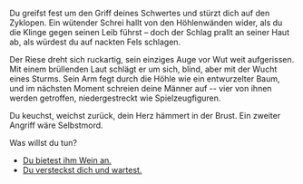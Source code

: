 <!-- Höhle -- Angriff -->

Du greifst fest um den Griff deines Schwertes und stürzt dich auf den Zyklopen. Ein wütender Schrei hallt von den Höhlenwänden wider, als du die Klinge gegen seinen Leib führst – doch der Schlag prallt an seiner Haut ab, als würdest du auf nackten Fels schlagen.

Der Riese dreht sich ruckartig, sein einziges Auge vor Wut weit aufgerissen. Mit einem brüllenden Laut schlägt er um sich, blind, aber mit der Wucht eines Sturms.
Sein Arm fegt durch die Höhle wie ein entwurzelter Baum, und im nächsten Moment schreien deine Männer auf -- vier von ihnen werden getroffen, niedergestreckt wie Spielzeugfiguren.

<script>
    crew_count -= 4
</script>

Du keuchst, weichst zurück, dein Herz hämmert in der Brust. Ein zweiter Angriff wäre Selbstmord.

Was willst du tun?

- [Du bietest ihm Wein an.](5)
- [Du versteckst dich und wartest.](7)
